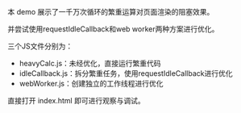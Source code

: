 本 demo 展示了一千万次循环的繁重运算对页面渲染的阻塞效果。

并尝试使用requestIdleCallback和web worker两种方案进行优化。

三个JS文件分别为：
- heavyCalc.js：未经优化，直接运行繁重代码
- idleCallback.js：拆分繁重任务，使用requestIdleCallback进行优化
- webWorker.js：创建独立的工作线程进行优化

直接打开 index.html 即可进行观察与调试。